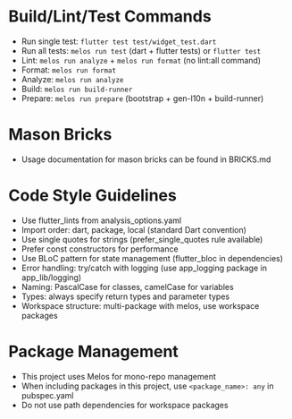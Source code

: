 # Build/Lint/Test Commands
- Run single test: `flutter test test/widget_test.dart`
- Run all tests: `melos run test` (dart + flutter tests) or `flutter test`
- Lint: `melos run analyze` + `melos run format` (no lint:all command)
- Format: `melos run format`
- Analyze: `melos run analyze`
- Build: `melos run build-runner`
- Prepare: `melos run prepare` (bootstrap + gen-l10n + build-runner)

# Mason Bricks
- Usage documentation for mason bricks can be found in BRICKS.md

# Code Style Guidelines
- Use flutter_lints from analysis_options.yaml
- Import order: dart, package, local (standard Dart convention)
- Use single quotes for strings (prefer_single_quotes rule available)
- Prefer const constructors for performance
- Use BLoC pattern for state management (flutter_bloc in dependencies)
- Error handling: try/catch with logging (use app_logging package in app_lib/logging)
- Naming: PascalCase for classes, camelCase for variables
- Types: always specify return types and parameter types
- Workspace structure: multi-package with melos, use workspace packages

# Package Management
- This project uses Melos for mono-repo management
- When including packages in this project, use `<package_name>: any` in pubspec.yaml
- Do not use path dependencies for workspace packages